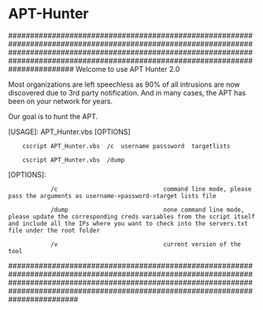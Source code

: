 # APT-Hunter



###############################################################################################################################################################################################################################################
Welcome to use APT Hunter 2.0

Most organizations are left speechless as 90% of all intrusions are now discovered due to 3rd party notification. And in many cases, the APT has been on your network for years.

Our goal is to hunt the APT.

 [USAGE]: APT_Hunter.vbs  [OPTIONS]

        cscript APT_Hunter.vbs  /c  username passsword  targetlists

        cscript APT_Hunter.vbs  /dump

 [OPTIONS]:

                /c                              command line mode, please pass the arguments as username->password->target lists file

                /dump                           none command line mode, please update the corresponding creds variables from the script itself and include all the IPs where you want to check into the servers.txt file under the root folder

                /v                              current version of the tool

################################################################################################################################################################################################################################################



